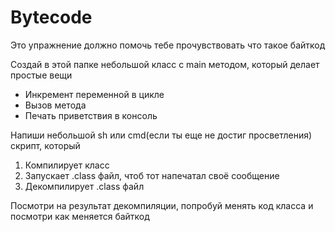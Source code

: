 # Bytecode

Это упражнение должно помочь тебе прочувствовать что такое байткод

Создай в этой папке небольшой класс с main методом, который делает простые вещи
* Инкремент переменной в цикле
* Вызов метода
* Печать приветствия в консоль
 
Напиши небольшой sh или cmd(если ты еще не достиг просветления) скрипт, который
1. Компилирует класс
2. Запускает .class файл, чтоб тот напечатал своё сообщение
3. Декомпилирует .class файл

Посмотри на результат декомпиляции, попробуй менять код класса и посмотри как меняется байткод
